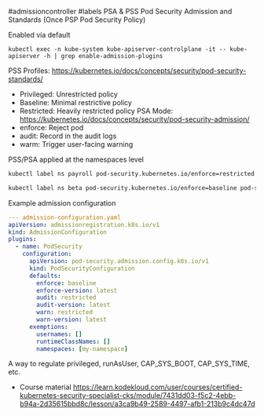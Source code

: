 #admissioncontroller #labels 
PSA & PSS Pod Security Admission and Standards (Once PSP Pod Security Policy)

Enabled via default
```
kubectl exec -n kube-system kube-apiserver-controlplane -it -- kube-apiserver -h | grep enable-admission-plugins
```
PSS Profiles: https://kubernetes.io/docs/concepts/security/pod-security-standards/
- Privileged: Unrestricted policy
- Baseline: Minimal restrictive policy
- Restricted: Heavily restricted policy
PSA Mode: https://kubernetes.io/docs/concepts/security/pod-security-admission/
- enforce: Reject pod
- audit: Record in the audit logs
- warm: Trigger user-facing warning

PSS/PSA applied at the namespaces level
```bash
kubectl label ns payroll pod-security.kubernetes.io/enforce=restricted

kubectl label ns beta pod-security.kubernetes.io/enforce=baseline pod-security.kubernetes.io/warn=restricted
```
Example admission configuration
```yaml
--- admission-configuration.yaml 
apiVersion: admissionregistration.k8s.io/v1
kind: AdmissionConfiguration
plugins:
  - name: PodSecurity
    configuration:
      apiVersion: pod-security.admission.config.k8s.io/v1
      kind: PodSecurityConfiguration
      defaults:
        enforce: baseline
        enforce-version: latest
        audit: restricted
        audit-version: latest
        warn: restricted
        warn-version: latest
      exemptions:
        usernames: [] 
        runtimeClassNames: [] 
        namespaces: [my-namespace] 
```
A way to regulate privileged, runAsUser, CAP_SYS_BOOT, CAP_SYS_TIME, etc.

- Course material https://learn.kodekloud.com/user/courses/certified-kubernetes-security-specialist-cks/module/7431dd03-f5c2-4ebb-b94a-2d35615bbd8c/lesson/a3ca9b49-2589-4497-afb1-213b9c4dc47d